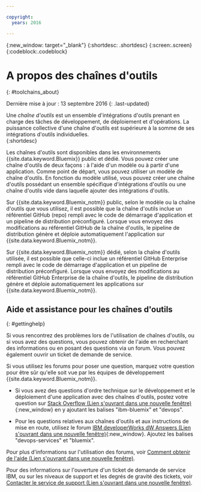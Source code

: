 ```yaml
---

copyright:
  years: 2016

---
```


{:new_window: target="_blank"}
{:shortdesc: .shortdesc}
{:screen:.screen}
{:codeblock:.codeblock}


# A propos des chaînes d'outils    
{: #toolchains_about}  

Dernière mise à jour : 13 septembre 2016
{: .last-updated}

Une *chaîne d'outils* est un ensemble d'intégrations d'outils prenant en charge des tâches de développement, de déploiement et d'opérations. La puissance collective d'une chaîne d'outils est supérieure à la somme de ses intégrations d'outils individuelles.    
{:shortdesc}

Les chaînes d'outils sont disponibles dans les environnements {{site.data.keyword.Bluemix}} public et dédié. Vous pouvez créer une chaîne d'outils de deux façons : à l'aide d'un modèle ou à partir d'une application. Comme point de départ, vous pouvez utiliser un modèle de chaîne d'outils. En fonction du modèle utilisé, vous pouvez créer une chaîne d'outils possédant un ensemble spécifique d'intégrations d'outils ou une chaîne d'outils vide dans laquelle ajouter des intégrations d'outils.

Sur {{site.data.keyword.Bluemix_notm}} public, selon le modèle ou la chaîne d'outils que vous utilisez, il est possible que la chaîne d'outils inclue un référentiel GitHub (repo) rempli avec le code de démarrage d'application et un pipeline de distribution préconfiguré. Lorsque vous envoyez des modifications au référentiel GitHub de la chaîne d'outils, le pipeline de distribution génère et déploie automatiquement l'application sur {{site.data.keyword.Bluemix_notm}}. 

Sur {{site.data.keyword.Bluemix_notm}} dédié, selon la chaîne d'outils utilisée, il est possible que celle-ci inclue un référentiel GitHub Enterprise rempli avec le code de démarrage d'application et un pipeline de distribution préconfiguré. Lorsque vous envoyez des modifications au référentiel GitHub Enterprise de la chaîne d'outils, le pipeline de distribution génère et déploie automatiquement les applications sur {{site.data.keyword.Bluemix_notm}}.

## Aide et assistance pour les chaînes d'outils 
{: #gettinghelp}

Si vous rencontrez des problèmes lors de l'utilisation de chaînes d'outils, ou si vous avez des questions, vous pouvez obtenir de l'aide en recherchant des informations ou en posant des questions via un forum. Vous pouvez également ouvrir un ticket de demande de service. 

Si vous utilisez les forums pour poser une question, marquez votre question pour être sûr qu'elle soit vue par les équipes de développement {{site.data.keyword.Bluemix_notm}}.

* Si vous avez des questions d'ordre technique sur le développement et le déploiement d'une application avec des chaînes d'outils, postez votre question sur [Stack Overflow (Lien s'ouvrant dans une nouvelle fenêtre)](http://stackoverflow.com/search?q=devops+ibm-bluemix){:new_window} en y ajoutant les balises "ibm-bluemix" et "devops".

* Pour les questions relatives aux chaînes d'outils et aux instructions de mise en route, utilisez le forum [IBM developerWorks dW Answers (Lien s'ouvrant dans une nouvelle fenêtre)](https://developer.ibm.com/answers/topics/devops-services/?smartspace=bluemix){:new_window}. Ajoutez les balises "devops-services" et "bluemix".

Pour plus d'informations sur l'utilisation des forums, voir [Comment obtenir de l'aide (Lien s'ouvrant dans une nouvelle fenêtre)](https://www.{DomainName}/docs/support/index.html#getting-help).

Pour des informations sur l'ouverture d'un ticket de demande de service IBM, ou sur les niveaux de support et les degrés de gravité des tickets, voir [Contacter le service de support (Lien s'ouvrant dans une nouvelle fenêtre)](https://www.{DomainName}/docs/support/index.html#contacting-support).
